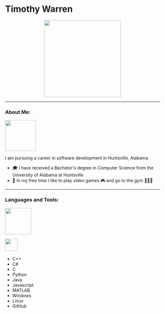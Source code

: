 # Timothy Warren

<div id="header" align="center">
  <img src="https://media.giphy.com/media/VbnUQpnihPSIgIXuZv/giphy-downsized.gif" width="250"/>
</div>

---


### About Me:

<img src="https://user-images.githubusercontent.com/31045165/209851563-e0e8666b-7f62-4c08-9a7d-b83802195d5b.png" width="100" height="100"/>

I am pursuing a career in software development in Huntsville, Alabama

- 🎓 I have received a Bachelor's degree in Computer Science from the University of Alabama at Huntsville 
- 🎉 In my free time I like to play video games 🎮 and go to the gym 🏋🏼‍♂️

---

### Languages and Tools:

<img src="https://media.giphy.com/media/hY2reRurgUNekafQ45/giphy.gif" width="85"/>

<img src="https://user-images.githubusercontent.com/31045165/209856726-40b838a5-a5ca-411b-baea-9ab54722eaf4.png" width="40"/>&nbsp;


- C++
- C#
- C
- Python
- Java
- Javascript
- MATLAB
- Windows
- Linux
- GitHub
